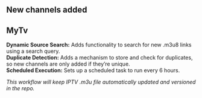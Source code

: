 ## New channels added

## MyTv

**Dynamic Source Search:** Adds functionality to search for new .m3u8 links using a search query.  
**Duplicate Detection:** Adds a mechanism to store and check for duplicates, so new channels are only added if they’re unique.  
**Scheduled Execution:** Sets up a scheduled task to run every 6 hours.  
  
*This workflow will keep IPTV .m3u file automatically updated and versioned in the repo.*
